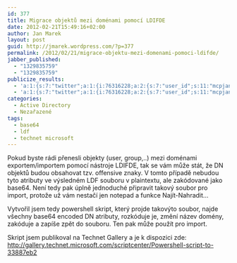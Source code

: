 ```yaml
---
id: 377
title: Migrace objektů mezi doménami pomocí LDIFDE
date: 2012-02-21T15:49:16+02:00
author: Jan Marek
layout: post
guid: http://jmarek.wordpress.com/?p=377
permalink: /2012/02/21/migrace-objektu-mezi-domenami-pomoci-ldifde/
jabber_published:
  - "1329835759"
  - "1329835759"
publicize_results:
  - 'a:1:{s:7:"twitter";a:1:{i:76316228;a:2:{s:7:"user_id";s:11:"mcpjanmarek";s:7:"post_id";s:18:"171969765210984448";}}}'
  - 'a:1:{s:7:"twitter";a:1:{i:76316228;a:2:{s:7:"user_id";s:11:"mcpjanmarek";s:7:"post_id";s:18:"171969765210984448";}}}'
categories:
  - Active Directory
  - Nezařazené
tags:
  - base64
  - ldf
  - technet microsoft
---
```

Pokud byste rádi přenesli objekty (user, group,..) mezi doménami exportem/importem pomocí nástroje LDIFDE, tak se vám může stát, že DN objektů budou obsahovat tzv. offensive znaky. V tomto případě nebudou tyto atributy ve výsledném LDF souboru v plaintextu, ale zakódované jako base64. Není tedy pak úplně jednoduché připravit takový soubor pro import, protože už vám nestačí jen notepad a funkce Najít-Nahradit&#8230;

Vytvořil jsem tedy powershell skript, který projde takovýto soubor, najde všechny base64 encoded DN atributy, rozkóduje je, změní název domény, zakóduje a zapíše zpět do souboru. Ten pak může použít pro import.

Skript jsem publikoval na Technet Gallery a je k dispozici zde: <http://gallery.technet.microsoft.com/scriptcenter/Powershell-script-to-33887eb2>